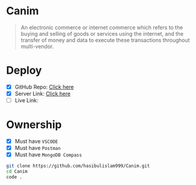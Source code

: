# Canim

> An electronic commerce or internet commerce which refers to the buying and selling of goods or services using the internet, and the transfer of money and data to execute these transactions throughout multi-vendor.

# Deploy

- [x] GitHub Repo: [Click here](https://github.com/hasibulislam999/Canim)
- [x] Server Link: [Click here](https://canim.onrender.com)
- [ ] Live Link:

# Ownership

- [x] Must have `VSCODE`
- [x] Must have `Postman`
- [x] Must have `MongoDB Compass`

```bash
git clone https://github.com/hasibulislam999/Canim.git
cd Canim
code .
```

